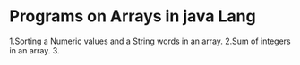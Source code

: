 Programs on Arrays in java Lang
==============================
1.Sorting a Numeric values and a String words in an array.
2.Sum of integers in an array.
3.
